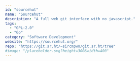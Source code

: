 ```yaml
---
id: "sourcehut"
name: "Sourcehut"
description: "A full web git interface with no javascript."
tags:
  - "GPL-2.0"
  - "Go"
category: "Software Development"
website: "https://sourcehut.org/"
repo: "https://git.sr.ht/~sircmpwn/git.sr.ht/tree"
#image: "/placeholder.svg?height=300&width=400"
---
```


